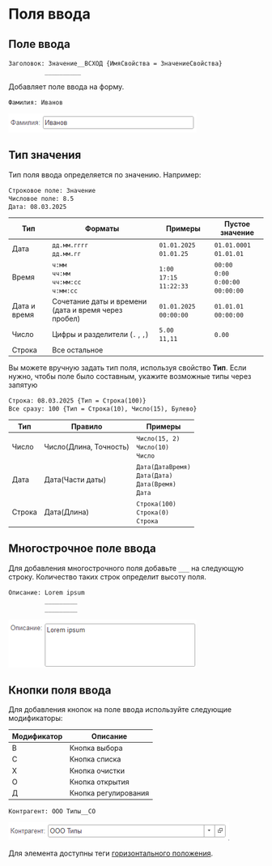 # Поля ввода

## Поле ввода

```text
Заголовок: Значение__ВСХОД {ИмяСвойства = ЗначениеСвойства}
          __________
```

Добавляет поле ввода на форму.

```text
Фамилия: Иванов
```

<kbd> ![Однострочное поле ввода](./_images/input-simple.png) </kbd>

## Тип значения

Тип поля ввода определяется по значению. Например:

```text
Строковое поле: Значение
Числовое поле: 8.5
Дата: 08.03.2025
```

| Тип          | Форматы                                               | Примеры                               | Пустое значение                                       |
| ------------ | ----------------------------------------------------- | ------------------------------------- | ----------------------------------------------------- |
| Дата         | `дд.мм.гггг` <br/> `дд.мм.гг`                         | `01.01.2025` <br/> `01.01.25`         | `01.01.0001`<br/> `01.01.01`                          |
| Время        | `ч:мм` <br/> `чч:мм` <br/> `чч:мм:сс` <br/> `ч:мм:сс` | `1:00` <br/> `17:15` <br/> `11:22:33` | `00:00` <br/> `0:00` <br/> `0:00:00` <br/> `00:00:00` |
| Дата и время | Сочетание даты и времени (дата и время через пробел)  | `01.01.2025 00:00:00`                 | `01.01.01 00:00:00`                                   |
| Число        | Цифры и разделители (`.` , `,`)                       | `5.00`<br/> `11,11`                   | `0.00`                                                |
| Строка       | Все остальное                                         |                                       |                                                       |

Вы можете вручную задать тип поля, используя свойство **Тип**. Если нужно, чтобы поле было составным, укажите возможные типы через запятую

```text
Строка: 08.03.2025 {Тип = Строка(100)}
Все сразу: 100 {Тип = Строка(10), Число(15), Булево}
```

| Тип    | Правило                | Примеры                                                           |
| ------ | ---------------------- | ----------------------------------------------------------------- |
| Число  | Число(Длина, Точность) | `Число(15, 2)`<br/> `Число(10)`<br/> `Число`                      |
| Дата   | Дата(Части даты)       | `Дата(ДатаВремя)`<br/>`Дата(Дата)`<br/> `Дата(Время)`<br/> `Дата` |
| Строка | Дата(Длина)            | `Строка(100)`<br/> `Строка(0)`<br/> `Строка`                      |

## Многострочное поле ввода

Для добавления многострочного поля добавьте `___` на следующую строку. Количество таких строк определит высоту поля.

```text
Описание: Lorem ipsum
          _________
          _________
```

<kbd> ![Многострочное поле ввода](./_images/input-multi.png) </kbd>

## Кнопки поля ввода

Для добавления кнопок на поле ввода используйте следующие модификаторы:

| Модификатор | Описание             |
| ----------- | -------------------- |
| В           | Кнопка выбора        |
| С           | Кнопка списка        |
| Х           | Кнопка очистки       |
| О           | Кнопка открытия      |
| Д           | Кнопка регулирования |

```text
Контрагент: ООО Типы__СО
```

<kbd>![Поле с выбором](./_images/input-select.png)</kbd>

Для элемента доступны теги [горизонтального положения](ГоризонтальноеПоложение.md).
